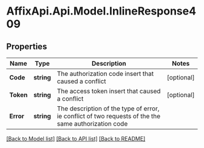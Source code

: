 # AffixApi.Api.Model.InlineResponse409

## Properties

Name | Type | Description | Notes
------------ | ------------- | ------------- | -------------
**Code** | **string** | The authorization code insert that caused a conflict  | [optional] 
**Token** | **string** | The access token insert that caused a conflict  | [optional] 
**Error** | **string** | The description of the type of error, ie conflict of two requests of the the same authorization code  | 

[[Back to Model list]](../README.md#documentation-for-models) [[Back to API list]](../README.md#documentation-for-api-endpoints) [[Back to README]](../README.md)

